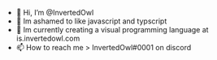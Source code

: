 - 👋 Hi, I’m @InvertedOwl
- 👀 Im ashamed to like javascript and typscript
- 🌱 Im currently creating a visual programming language at is.invertedowl.com
- 📫 How to reach me > InvertedOwl#0001 on discord 

<!---
InvertedOwl/InvertedOwl is a ✨ special ✨ repository because its `README.md` (this file) appears on your GitHub profile.
You can click the Preview link to take a look at your changes.
--->
